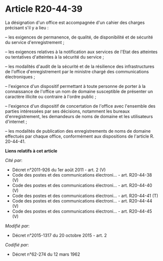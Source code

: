 # Article R20-44-39

La désignation d'un office est accompagnée d'un cahier des charges précisant s'il y a lieu :

– les exigences de permanence, de qualité, de disponibilité et de sécurité du service d'enregistrement ;

– les exigences relatives à la notification aux services de l'Etat des atteintes ou tentatives d'atteintes à la sécurité du
service ;

– les modalités d'audit de la sécurité et de la résilience des infrastructures de l'office d'enregistrement par le ministre
chargé des communications électroniques ;

– l'exigence d'un dispositif permettant à toute personne de porter à la connaissance de l'office un nom de domaine
susceptible de présenter un caractère illicite ou contraire à l'ordre public ;

– l'exigence d'un dispositif de concertation de l'office avec l'ensemble des parties intéressées par ses décisions, notamment
les bureaux d'enregistrement, les demandeurs de noms de domaine et les utilisateurs d'internet ;

– les modalités de publication des enregistrements de noms de domaine effectués par chaque office, conformément aux
dispositions de l'article R. 20-44-41.

**Liens relatifs à cet article**

_Cité par_:

  - Décret n°2011-926 du 1er août 2011 - art. 2 (V)
  - Code des postes et des communications électroni... - art. R20-44-38 (V)
  - Code des postes et des communications électroni... - art. R20-44-40 (V)
  - Code des postes et des communications électroni... - art. R20-44-41 (T)
  - Code des postes et des communications électroni... - art. R20-44-44 (V)
  - Code des postes et des communications électroni... - art. R20-44-45 (V)

_Modifié par_:

  - Décret n°2015-1317 du 20 octobre 2015 - art. 2

_Codifié par_:

  - Décret n°62-274 du 12 mars 1962
